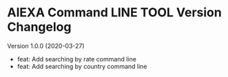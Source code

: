 # AlEXA Command LINE TOOL Version Changelog

Version 1.0.0 (2020-03-27)

- feat: Add searching by rate command line
- feat: Add searching by country command line
